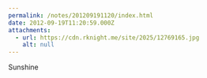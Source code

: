 ```yaml
---
permalink: /notes/201209191120/index.html
date: 2012-09-19T11:20:59.000Z
attachments:
  - url: https://cdn.rknight.me/site/2025/12769165.jpg
    alt: null
---
```


Sunshine
